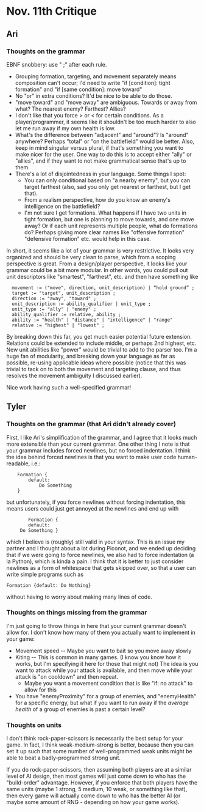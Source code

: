 # Nov. 11th Critique
## Ari

### Thoughts on the grammar

EBNF snobbery: use " ;" after each rule.

  * Grouping formation, targeting, and movement separately means composition can't occur; I'd need to write "if [condition]: tight formation" and "if [same condition]: move toward"  
  * No "or" in extra conditions? It'd be nice to be able to do those.
  * "move toward" and "move away" are ambiguous. Towards or away from what? The nearest enemy? Farthest? Allies?
  * I don't like that you force > or < for certain conditions. As a player/programmer, it seems like it shouldn't be too much harder to also let me run away if my own health is low.
  * What's the difference between "adjacent" and "around"? Is "around" anywhere? Perhaps "total" or "on the battlefield" would be better. Also, keep in mind singular versus plural, if that's something you want to make nicer for the user. One way to do this is to accept either "ally" or "allies", and if they want to not make grammatical sense that's up to them.
  * There's a lot of disjointedness in your language. Some things I spot:
    * You can only conditional based on "a nearby enemy", but you can target farthest (also, sad you only get nearest or farthest, but I get that).
    * From a realism perspective, how do you know an enemy's intelligence on the battlefield?
    * I'm not sure I get formations. What happens if I have two units in tight formation, but one is planning to move towards, and one move away? Or if each unit represents multiple people, what do formations do? Perhaps giving more clear names like "offensive formation" "defensive formation" etc. would help in this case.

In short, it seems like a lot of your grammar is very restrictive. It looks very organized and should be very clean to parse, which from a scoping perspective is great. From a design/player perspective, it looks like your grammar could be a bit more modular. In other words, you could pull out unit descriptors like "smartest", "farthest", etc. and then have something like
```
  movement := ("move", direction, unit_description) | “hold ground” ;
  target := "target", unit_description ;
  direction := "away", "toward" ;
  unit_description := ability_qualifier | unit_type ;
  unit_type := "ally" | "enemy" ;
  ability_qualifier := relative, ability ;
  ability := "health" | "distance" | "intelligence" | "range"
  relative := "highest" | "lowest" ;
```
By breaking down this far, you get much easier potential future extension. Relations could be extended to include middle, or perhaps 2nd highest, etc. New unit abilities like "power" would be trivial to add to the parser too. I'm a huge fan of modularity, and breaking down your language as far as possible, re-using applicable ideas where possible (notice that this was trivial to tack on to both the movement and targeting clause, and thus resolves the movement ambiguity I discussed earlier).

Nice work having such a well-specified grammar!

## Tyler

### Thoughts on the grammar (that Ari didn't already cover)

First, I like Ari's simplification of the grammar, and I agree that it looks much more extensible than your current grammar. One other thing I note is that your grammar includes forced newlines, but no forced indentation. I think the idea behind forced newlines is that you want to make user code human-readable, i.e.:
```
    Formation {
        default:
            Do Something
    }
```
but unfortunately, if you force newlines without forcing indentation, this means users could just get annoyed at the newlines and end up with
```
        Formation {
        default:
     Do Something }
```
which I believe is (roughly) still valid in your syntax. This is an issue my partner and I thought about a lot during Piconot, and we ended up deciding that if we were going to force newlines, we also had to force indentation (a la Python), which is kinda a pain. I think that it is better to just consider newlines as a form of whitespace that gets skipped over, so that a user can write simple programs such as
```
Formation {default: Do Nothing}
```
without having to worry about making many lines of code.

### Thoughts on things missing from the grammar

I'm just going to throw things in here that your current grammar doesn't allow for. I don't know how many of them you actually want to implement in your game:
  * Movement speed -- Maybe you want to bait so you move away slowly
  * Kiting -- This is common in many games. (I know you know how it works, but I'm specifying it here for those that might not) The idea is you want to attack while your attack is available, and then move while your attack is "on cooldown" and then repeat.
    * Maybe you want a movement condition that is like "if: no attack" to allow for this
  * You have "enemyProximity" for a group of enemies, and "enemyHealth" for a specific energy, but what if you want to run away if the *average health* of a group of enemies is past a certain level?

### Thoughts on units

I don't think rock-paper-scissors is necessarily the best setup for your game. In fact, I think weak-medium-strong is better, because then you can set it up such that some number of well-programmed weak units might be able to beat a badly-programmed strong unit. 

If you do rock-paper-scissors, then assuming both players are at a similar level of AI design, then most games will just come down to who has the "build-order" advantage. However, if you enforce that both players have the same units (maybe 1 strong, 5 medium, 10 weak, or something like that), then every game will actually come down to who has the better AI (or maybe some amount of RNG - depending on how your game works).
 

